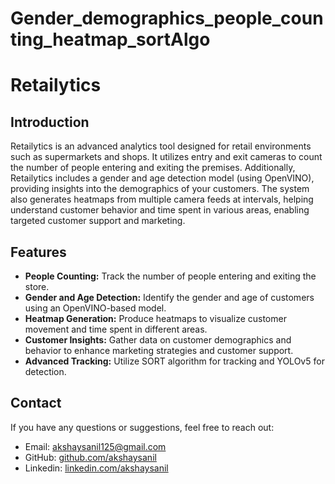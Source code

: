 # Gender_demographics_people_counting_heatmap_sortAlgo

#                                    Retailytics




## Introduction

Retailytics is an advanced analytics tool designed for retail environments such as supermarkets and shops. It utilizes entry and exit cameras to count the number of people entering and exiting the premises. Additionally, Retailytics includes a gender and age detection model (using OpenVINO), providing insights into the demographics of your customers. The system also generates heatmaps from multiple camera feeds at intervals, helping understand customer behavior and time spent in various areas, enabling targeted customer support and marketing.

## Features

- **People Counting:** Track the number of people entering and exiting the store.
- **Gender and Age Detection:** Identify the gender and age of customers using an OpenVINO-based model.
- **Heatmap Generation:** Produce heatmaps to visualize customer movement and time spent in different areas.
- **Customer Insights:** Gather data on customer demographics and behavior to enhance marketing strategies and customer support.
- **Advanced Tracking:** Utilize SORT algorithm for tracking and YOLOv5 for detection.


## Contact

If you have any questions or suggestions, feel free to reach out:

- Email: [akshaysanil125@gmail.com](mailto:your-email@example.com)
- GitHub: [github.com/akshaysanil](https://github.com/akshaysanil)
- Linkedin: [linkedin.com/akshaysanil](https://www.linkedin.com/in/akshay-sanil-051415239/)



